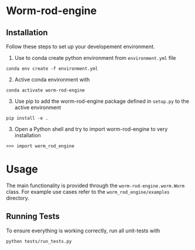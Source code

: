 # Worm-rod-engine

## Installation

Follow these steps to set up your developement environment.

1. Use to conda create python environment from `environment.yml` file
```
conda env create -f environment.yml
```
2. Active conda environment with
```
conda activate worm-rod-engine
```
3. Use pip to add the worm-rod-engine package defined in `setup.py` to the active environment 
```
pip install -e .
```
3. Open a Python shell and try to import worm-rod-engine to very installation
```
>>> import worm_rod_engine
```

# Usage

The main functionality is provided through the `worm-rod-engine.worm.Worm` class. For example use cases refer to the `worm_rod_engine/examples` directory.

## Running Tests

To ensure everything is working correctly, run all unit-tests with
```
python tests/run_tests.py
``` 

